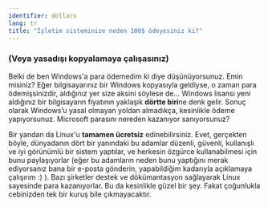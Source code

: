 ```yaml
---
identifier: dollars
lang: tr
title: "İşletim sisteminize neden 100$ ödeyesiniz ki?"
---
```


<h3>(Veya yasadışı kopyalamaya çalışasınız)</h3>

Belki de ben Windows'a para ödemedim ki diye düşünüyorsunuz. Emin misiniz? Eğer bilgisayarınız bir Windows kopyasıyla geldiyse, o zaman para ödemişsinizdir, aldığınız yer size aksini söylese de... Windows lisansı yeni aldığınız bir bilgisayarın fiyatının yaklaşık <b>dörtte biri</b>ne denk gelir. Sonuç olarak Windows’u yasal olmayan yoldan almadıkça, kesinlikle ödeme yapıyorsunuz. Microsoft parasını nereden kazanıyor sanıyorsunuz?

Bir yandan da Linux'u <b>tamamen ücretsiz</b> edinebilirsiniz. Evet, gerçekten böyle, dünyadanın dört bir yanındaki bu adamlar düzenli, güvenli, kullanışlı ve iyi görünümlü bir sistem yaptılar, ve herkesin özgürce kullanabilmesi için bunu paylaşıyorlar (eğer bu adamların neden bunu yaptığını merak ediyorsanız bana bir e-posta gönderin, yapabildiğim kadarıyla açıklamaya çalışırım :) ). Bazı şirketler destek ve dökümantasyon sağlayarak Linux sayesinde para kazanıyorlar. Bu da kesinlikle güzel bir şey. Fakat çoğunlukla cebinizden tek bir kuruş bile çıkmayacaktır.




